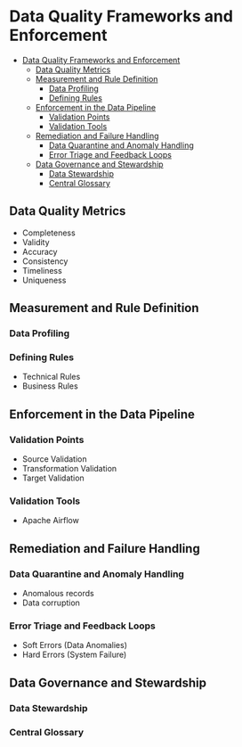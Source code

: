 # Data Quality Frameworks and Enforcement

- [Data Quality Frameworks and Enforcement](#data-quality-frameworks-and-enforcement)
  - [Data Quality Metrics](#data-quality-metrics)
  - [Measurement and Rule Definition](#measurement-and-rule-definition)
    - [Data Profiling](#data-profiling)
    - [Defining Rules](#defining-rules)
  - [Enforcement in the Data Pipeline](#enforcement-in-the-data-pipeline)
    - [Validation Points](#validation-points)
    - [Validation Tools](#validation-tools)
  - [Remediation and Failure Handling](#remediation-and-failure-handling)
    - [Data Quarantine and Anomaly Handling](#data-quarantine-and-anomaly-handling)
    - [Error Triage and Feedback Loops](#error-triage-and-feedback-loops)
  - [Data Governance and Stewardship](#data-governance-and-stewardship)
    - [Data Stewardship](#data-stewardship)
    - [Central Glossary](#central-glossary)


## Data Quality Metrics

* Completeness
* Validity 
* Accuracy 
* Consistency 
* Timeliness 
* Uniqueness 

## Measurement and Rule Definition

### Data Profiling

### Defining Rules
* Technical Rules 
* Business Rules 

## Enforcement in the Data Pipeline

### Validation Points

* Source Validation
* Transformation Validation
* Target Validation

### Validation Tools
* Apache Airflow

## Remediation and Failure Handling

### Data Quarantine and Anomaly Handling

* Anomalous records
* Data corruption


### Error Triage and Feedback Loops
* Soft Errors (Data Anomalies)
* Hard Errors (System Failure)

## Data Governance and Stewardship

### Data Stewardship

### Central Glossary
